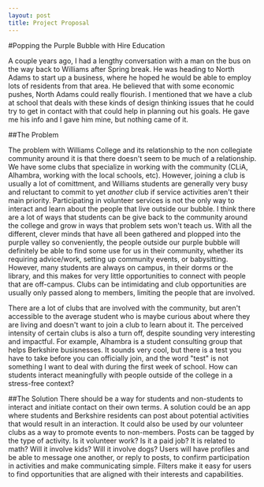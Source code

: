 ```yaml
---
layout: post
title: Project Proposal
---
```

#Popping the Purple Bubble with Hire Education

A couple years ago, I had a lengthy conversation with a man on the bus on the way back to Williams after Spring break. He was heading to North Adams to start up a business, where he hoped he would be able to employ lots of residents from that area. He believed that with some economic pushes, North Adams could really flourish. I mentioned that we have a club at school that deals with these kinds of design thinking issues that he could try to get in contact with that could help in planning out his goals. He gave me his info and I gave him mine, but nothing came of it.

##The Problem

The problem with Williams College and its relationship to the non collegiate community around it is that there doesn't seem to be much of a relationship. We have some clubs that specialize in working with the community (CLiA, Alhambra, working with the local schools, etc). However, joining a club is usually a lot of comittment, and Williams students are generally very busy and reluctant to commit to yet _another_ club if service activities aren't their main priority. Participating in volunteer services is not the only way to interact and learn about the people that live outside our bubble. I think there are a lot of ways that students can be give back to the community around the college and grow in ways that problem sets won't teach us.  With all the different, clever minds that have all been gathered and plopped into the purple valley so conveniently, the people outside our purple bubble will definitely be able to find some use for us in their community, whether its requiring advice/work, setting up community events, or babysitting. However, many students are always on campus, in their dorms or the library, and this makes for very little opportunities to connect with people that are off-campus. Clubs can be intimidating and club opportunities are usually only passed along to members, limiting the people that are involved.

There are a lot of clubs that are involved with the community, but aren't accessible to the average student who is maybe curious about where they are living and doesn't want to join a club to learn about it. The perceived intensity of certain clubs is also a turn off, despite sounding very interesting and impactful. For example, Alhambra is a student consulting group that helps Berkshire busisnesses. It sounds very cool, but there is a test you have to take before you can officially join, and the word "test" is not something I want to deal with during the first week of school. How can students interact meaningfully with people outside of the college in a stress-free context?

##The Solution
There should be a way for students and non-students to interact and initiate contact on their own terms. A solution could be an app where students and Berkshire residents can post about potential activities that would result in an interaction. It could also be used by our volunteer clubs as a way to promote events to non-members. Posts can be tagged by the type of activity. Is it volunteer work? Is it a paid job? It is related to math? Will it involve kids? Will it involve dogs? Users will have profiles and be able to message one another, or reply to posts, to confirm participation in activities and make communicating simple. Filters make it easy for users to find opportunities that are aligned with their interests and capabilities.
